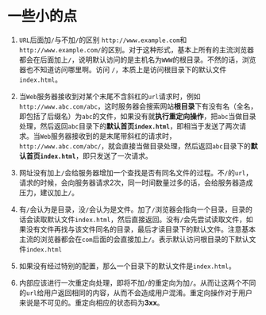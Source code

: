 # 一些小的点

1. ``URL``后面加``/``与不加``/``的区别
``http://www.example.com``和``http://www.example.com/``的区别。对于这种形式，基本上所有的主流浏览器都会在后面加上``/``，说明默认访问的是主机名为``WWW``的根目录。不然的话，浏览器也不知道访问哪里啊。访问 ``/``，本质上是访问根目录下的默认文件``index.html``。

2. 当``Web``服务器接收到对某个末尾不含斜杠的``url``请求时，例如``http://www.abc.com/abc``，这时服务器会搜索网站**根目录**下有没有名（全名，即包括了后缀名）为``abc``的文件，如果没有就**执行重定向操作**，把``abc``当做目录处理，然后返回``abc``目录下的**默认首页``index.html``**，即相当于发送了两次请求。当``Web``服务器接收到的是末尾带斜杠的请求时，``http://www.abc.com/abc/``，就会直接当做目录处理，然后返回``abc``目录下的**默认首页``index.html``**，即只发送了一次请求。

3. 网址没有加上``/``会给服务器增加一个查找是否有同名文件的过程。不``/``的``url``，请求的时候，会向服务器请求2次，同一时间数量过多的话，会给服务器造成压力，建议加上``/``。

4. 有``/``会认为是目录，没``/``会认为是文件。加了``/``浏览器会指向一个目录，目录的话会读取默认文件``index.html``，然后直接返回。没有``/``会先尝试读取文件，如果没有文件再找与该文件同名的目录，最后才读目录下的默认文件。注意基本主流的浏览器都会在``com``后面的会直接加上``/``。表示默认访问根目录的下默认文件``index.html``

5. 如果没有经过特别的配置，那么一个目录下的默认文件是``index.html``。

6. 内部应该进行一次重定向处理，即将不加``/``的重定向为加``/``。从而让这两个不同的``url``给用户返回相同的内容，从而不会造成用户混淆。重定向操作对于用户来说是不可见的。重定向相应的状态码为**3xx**。